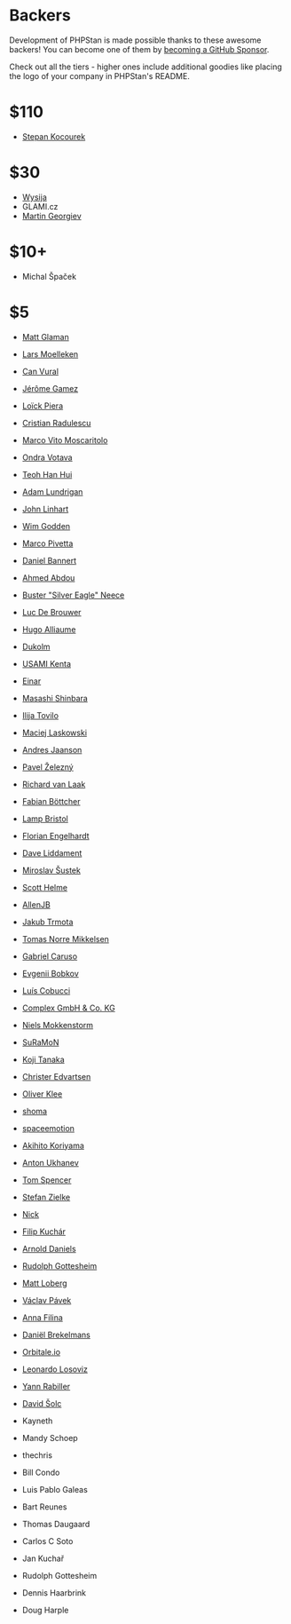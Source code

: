 # Backers

Development of PHPStan is made possible thanks to these awesome backers!
You can become one of them by [becoming a GitHub Sponsor](https://github.com/sponsors/ondrejmirtes/).

Check out all the tiers - higher ones include additional goodies like placing
the logo of your company in PHPStan's README.

# $110

* [Stepan Kocourek](https://github.com/stpnkcrk)

# $30

* [Wysija](https://github.com/Wysija)
* GLAMI.cz
* [Martin Georgiev](https://github.com/martin-georgiev)

# $10+

* Michal Špaček

# $5

* [Matt Glaman](https://github.com/mglaman)
* [Lars Moelleken](https://github.com/voku)
* [Can Vural](https://github.com/canvural)
* [Jérôme Gamez](https://github.com/jeromegamez)
* [Loïck Piera](https://github.com/pyrech)
* [Cristian Radulescu](https://github.com/cristianradulescu)
* [Marco Vito Moscaritolo](https://github.com/mavimo)
* [Ondra Votava](https://github.com/ondraondra81)
* [Teoh Han Hui](https://github.com/teohhanhui)
* [Adam Lundrigan](https://github.com/adamlundrigan)
* [John Linhart](https://github.com/escopecz)
* [Wim Godden](https://github.com/wimg)
* [Marco Pivetta](https://github.com/Ocramius)
* [Daniel Bannert](https://github.com/prisis)
* [Ahmed Abdou](https://github.com/amaabdou)
* [Buster "Silver Eagle" Neece](https://github.com/SlvrEagle23)
* [Luc De Brouwer](https://github.com/ldebrouwer)
* [Hugo Alliaume](https://github.com/Kocal)
* [Dukolm](https://github.com/Dukolm)
* [USAMI Kenta](https://github.com/zonuexe)
* [Einar](https://github.com/eigan)
* [Masashi Shinbara](https://github.com/shin1x1)
* [Ilija Tovilo](https://github.com/iluuu1994)
* [Maciej Laskowski](https://github.com/maciej-laskowski)
* [Andres Jaanson](https://github.com/ANZI999)
* [Pavel Železný](https://github.com/zeleznypa)
* [Richard van Laak](https://github.com/rvanlaak)
* [Fabian Böttcher](https://github.com/Cakasim)
* [Lamp Bristol](https://github.com/lampbristolteam)
* [Florian Engelhardt](https://github.com/flow-control)
* [Dave Liddament](https://github.com/DaveLiddament)
* [Miroslav Šustek](https://github.com/sustmi)
* [Scott Helme](https://github.com/ScottHelme)
* [AllenJB](https://github.com/AllenJB)
* [Jakub Trmota](https://github.com/forrest79)
* [Tomas Norre Mikkelsen](https://github.com/tomasnorre)
* [Gabriel Caruso](https://github.com/carusogabriel)
* [Evgenii Bobkov](https://github.com/esbobkov)
* [Luís Cobucci](https://github.com/lcobucci)
* [Complex GmbH & Co. KG](https://github.com/complexgmbh)
* [Niels Mokkenstorm](https://github.com/nmokkenstorm)
* [SuRaMoN](https://github.com/SuRaMoN)
* [Koji Tanaka](https://github.com/tenkoma)
* [Christer Edvartsen](https://github.com/christeredvartsen)
* [Oliver Klee](https://github.com/oliverklee)
* [shoma](https://github.com/shoma)
* [spaceemotion](https://github.com/spaceemotion)
* [Akihito Koriyama](https://github.com/koriym)
* [Anton Ukhanev](https://github.com/XedinUnknown)
* [Tom Spencer](https://github.com/tspencer244)
* [Stefan Zielke](https://github.com/stefanzielke)
* [Nick](https://github.com/nick-zh)
* [Filip Kuchár](https://github.com/Mistrfilda)
* [Arnold Daniels](https://github.com/jasny)
* [Rudolph Gottesheim](https://github.com/MidnightDesign)
* [Matt Loberg](https://github.com/mloberg)
* [Václav Pávek](https://github.com/VaclavPavek)
* [Anna Filina](https://github.com/afilina)
* [Daniël Brekelmans](https://github.com/dbrekelmans)
* [Orbitale.io](https://github.com/Orbitaleio)
* [Leonardo Losoviz](https://github.com/leoloso)
* [Yann Rabiller](https://github.com/Einenlum)
* [David Šolc](https://github.com/solcik)

* Kayneth
* Mandy Schoep
* thechris
* Bill Condo
* Luis Pablo Galeas
* Bart Reunes
* Thomas Daugaard
* Carlos C Soto
* Jan Kuchař
* Rudolph Gottesheim
* Dennis Haarbrink
* Doug Harple
